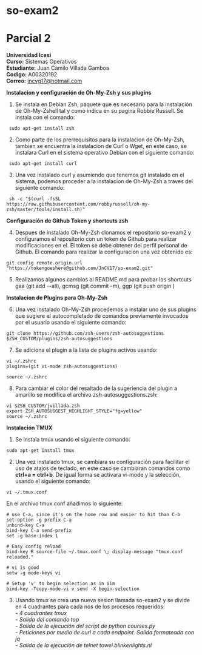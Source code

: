 # so-exam2
# Parcial 2  
  
**Universidad Icesi**  
**Curso:** Sistemas Operativos  
**Estudiante:** Juan Camilo Villada Gamboa  
**Codigo:** A00320192  
**Correo:** jncvg17@hotmail.com  
  
 **Instalacion y configuración de Oh-My-Zsh y sus plugins**

 1. Se instala en Debian Zsh, paquete que es necesario para la instalación de Oh-My-Zshell tal y como indica en su pagina Robbie Russell. Se instala con el comando:

```
 sudo apt-get install zsh
```

2. Como parte de los prerrequisitos para la instalacion de Oh-My-Zsh, tambien se encuentra la instalacion de Curl o Wget, en este caso, se instalara Curl en el sistema operativo Debian con el siguiente comando:

```
 sudo apt-get install curl
```

3. Una vez instalado curl y asumiendo que tenemos git instalado en el sistema, podemos proceder a la instalacion de Oh-My-Zsh a traves del siguiente comando:

```
 sh -c "$(curl -fsSL https://raw.githubusercontent.com/robbyrussell/oh-my-zsh/master/tools/install.sh)"
```


**Configuración de Github Token y shortcuts zsh**

4. Despues de instalado Oh-My-Zsh clonamos el repositorio so-exam2 y configuramos el repositorio con un token de Github para realizar modificaciones en el. El token se debe obtener del perfil personal de Github. El comando para realizar la configuracion una vez obtenido es:

```
git config remote.origin.url "https://tokengoeshere@github.com/JnCV17/so-exam2.git"
```

5. Realizamos algunos cambios al README.md para probar los shortcuts gaa (git add --all), gcmsg (git commit -m), ggp (git push origin <actual-branch>)


**Instalacion de Plugins para Oh-My-Zsh**

6. Una vez instalado Oh-My-Zsh procedemos a instalar uno de sus plugins que sugiere el autocompletado de comandos previamente invocados por el usuario usando el siguiente comando:

```
git clone https://github.com/zsh-users/zsh-autosuggestions $ZSH_CUSTOM/plugins/zsh-autosuggestions
```

7. Se adiciona el plugin a la lista de plugins activos usando:

```
vi ~/.zshrc
plugins=(git vi-mode zsh-autosuggestions)

source ~/.zshrc
```


8. Para cambiar el color del resaltado de la sugeriencia del plugin a amarillo se modifica el archivo zsh-autosuggestions.zsh:  
```
vi $ZSH_CUSTOM/jvillada.zsh
export ZSH_AUTOSUGGEST_HIGHLIGHT_STYLE="fg=yellow"
source ~/.zshrc
```

**Instalación TMUX**
1. Se instala tmux usando el siguiente comando:

```
sudo apt-get install tmux
```

2. Una vez instalado tmux, se cambiara su configuración para facilitar el uso de atajos de teclado, en este caso se cambiaran comandos como **ctrl+a = ctrl+b**. De igual forma se activara vi-mode y la selección, usando el siguiente comando:

```
vi ~/.tmux.conf
```

En el archivo tmux.conf añadimos lo siguiente:

```
# use C-a, since it's on the home row and easier to hit than C-b
set-option -g prefix C-a
unbind-key C-a
bind-key C-a send-prefix
set -g base-index 1

# Easy config reload
bind-key R source-file ~/.tmux.conf \; display-message "tmux.conf reloaded."

# vi is good
setw -g mode-keys vi

# Setup 'v' to begin selection as in Vim
bind-key -Tcopy-mode-vi v send -X begin-selection
```

3. Usando tmux se crea una nueva sesion llamada so-exam2 y se divide en 4 cuadrantes para cada nos de los procesos requeridos:   
*- 4 cuadrantes tmux*  
*- Salida del comando top*  
*- Salida de la ejecución del script de python courses.py*  
*- Peticiones por medio de curl a cada endpoint. Salida formateada con jq*  
*- Salida de la ejecución de telnet towel.blinkenlights.nl*  


